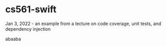 # cs561-swift
Jan 3, 2022 - an example from a lecture on code coverage, unit tests, and dependency injection

abaaba